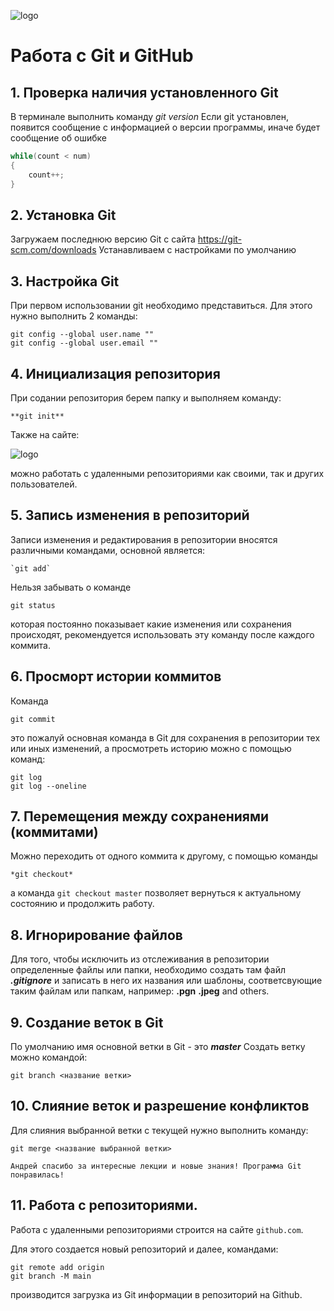 ![logo](logogit.jpg)

# Работа с Git и GitHub

## 1. Проверка наличия установленного Git

В терминале выполнить команду *git version*
Если git установлен, появится сообщение с информацией о версии программы, иначе будет сообщение об ошибке

```C#
while(count < num) 
{
    count++;
}
```

## 2. Установка Git

Загружаем последнюю версию Git с сайта https://git-scm.com/downloads
Устанавливаем с настройками по умолчанию

## 3. Настройка Git

При первом использовании git необходимо представиться. Для этого нужно выполнить 2 команды:
```
git config --global user.name ""
git config --global user.email ""
```

## 4. Инициализация репозитория

При содании репозитория берем папку и выполняем команду:
```
**git init**
```
Также на сайте: 

![logo](logogithub.png)

можно работать с удаленными репозиториями как своими, так и других пользователей.

## 5. Запись изменения в репозиторий

Записи изменения и редактирования в репозитории вносятся различными командами, основной является:
```
`git add`

```
 Нельзя забывать о команде
 ```
 git status
 ```
которая постоянно показывает какие изменения или сохранения происходят, рекомендуется использовать эту команду после каждого коммита.

## 6. Просморт истории коммитов

Команда
```
git commit
```
это пожалуй основная команда в Git для сохранения в репозитории тех или иных изменений, а просмотреть историю можно с помощью команд:
```
git log
git log --oneline
```
## 7. Перемещения между сохранениями (коммитами)

Можно переходить от одного коммита к другому, с помощью команды

```
*git checkout*
```
а команда `git checkout master` позволяет вернуться к актуальному состоянию и продолжить работу.

## 8. Игнорирование файлов

Для того, чтобы исключить из отслеживания в репозитории определенные файлы или папки, необходимо создать там файл ***.gitignore*** и записать в него их названия или шаблоны, соответсвующие таким файлам или папкам, например:
**.pgn**
**.jpeg**
and others.

## 9. Создание веток в Git

По умолчанию имя основной ветки в Git - это ***master***
Создать ветку можно командой:
```
git branch <название ветки> 
```
## 10. Слияние веток и разрешение конфликтов

Для слияния выбранной ветки с текущей нужно выполнить команду: 
```
git merge <название выбранной ветки>
```



```
Андрей спасибо за интересные лекции и новые знания! Программа Git понравилась!
```
## 11. Работа с  репозиториями.

Работа с удаленными репозиториями строится на сайте `github.com`.

Для этого создается новый репозиторий и далее, командами:
```
git remote add origin
git branch -M main
```
производится загрузка из Git информации в репозиторий на Github. 